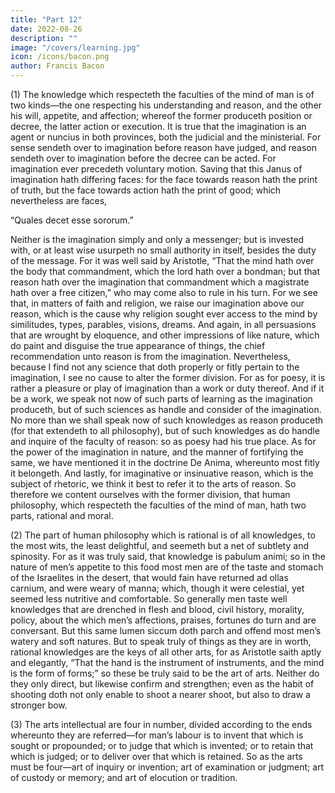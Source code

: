 ```yaml
---
title: "Part 12"
date: 2022-08-26
description: ""
image: "/covers/learning.jpg"
icon: /icons/bacon.png
author: Francis Bacon
---
```



(1) The knowledge which respecteth the faculties of the mind of man is of two kinds—the one respecting his understanding and reason, and the other his will, appetite, and affection; whereof the former produceth position or decree, the latter action or execution.  It is true that the imagination is an agent or nuncius in both provinces, both the judicial and the ministerial.  For sense sendeth over to imagination before reason have judged, and reason sendeth over to imagination before the decree can be acted.  For imagination ever precedeth voluntary motion.  Saving that this Janus of imagination hath differing faces: for the face towards reason hath the print of truth, but the face towards action hath the print of good; which nevertheless are faces,

“Quales decet esse sororum.”

Neither is the imagination simply and only a messenger; but is invested with, or at least wise usurpeth no small authority in itself, besides the duty of the message.  For it was well said by Aristotle, “That the mind hath over the body that commandment, which the lord hath over a bondman; but that reason hath over the imagination that commandment which a magistrate hath over a free citizen,” who may come also to rule in his turn.  For we see that, in matters of faith and religion, we raise our imagination above our reason, which is the cause why religion sought ever access to the mind by similitudes, types, parables, visions, dreams.  And again, in all persuasions that are wrought by eloquence, and other impressions of like nature, which do paint and disguise the true appearance of things, the chief recommendation unto reason is from the imagination.  Nevertheless, because I find not any science that doth properly or fitly pertain to the imagination, I see no cause to alter the former division.  For as for poesy, it is rather a pleasure or play of imagination than a work or duty thereof.  And if it be a work, we speak not now of such parts of learning as the imagination produceth, but of such sciences as handle and consider of the imagination.  No more than we shall speak now of such knowledges as reason produceth (for that extendeth to all philosophy), but of such knowledges as do handle and inquire of the faculty of reason: so as poesy had his true place.  As for the power of the imagination in nature, and the manner of fortifying the same, we have mentioned it in the doctrine De Anima, whereunto most fitly it belongeth.  And lastly, for imaginative or insinuative reason, which is the subject of rhetoric, we think it best to refer it to the arts of reason.  So therefore we content ourselves with the former division, that human philosophy, which respecteth the faculties of the mind of man, hath two parts, rational and moral.

(2) The part of human philosophy which is rational is of all knowledges, to the most wits, the least delightful, and seemeth but a net of subtlety and spinosity.  For as it was truly said, that knowledge is pabulum animi; so in the nature of men’s appetite to this food most men are of the taste and stomach of the Israelites in the desert, that would fain have returned ad ollas carnium, and were weary of manna; which, though it were celestial, yet seemed less nutritive and comfortable.  So generally men taste well knowledges that are drenched in flesh and blood, civil history, morality, policy, about the which men’s affections, praises, fortunes do turn and are conversant.  But this same lumen siccum doth parch and offend most men’s watery and soft natures. But to speak truly of things as they are in worth, rational knowledges are the keys of all other arts, for as Aristotle saith aptly and elegantly, “That the hand is the instrument of instruments, and the mind is the form of forms;” so these be truly said to be the art of arts.  Neither do they only direct, but likewise confirm and strengthen; even as the habit of shooting doth not only enable to shoot a nearer shoot, but also to draw a stronger bow.

(3) The arts intellectual are four in number, divided according to the ends whereunto they are referred—for man’s labour is to invent that which is sought or propounded; or to judge that which is invented; or to retain that which is judged; or to deliver over that which is retained. So as the arts must be four—art of inquiry or invention; art of examination or judgment; art of custody or memory; and art of elocution or tradition.

